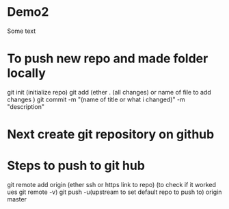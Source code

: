 # Demo2

Some text

# To  push new repo  and made folder locally

git init (initialize repo)
git add (ether . (all changes) or name of file to add changes )
git commit -m "(name of title or what i changed)" -m "description"
# Next create git repository on github

# Steps to push to git hub
git remote add origin (ether ssh or https link to repo)
(to check if it worked ues git remote -v)
git push -u(upstream to set default repo to push to) origin master


